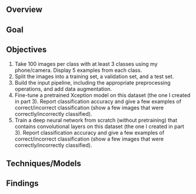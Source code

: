 ## Overview

## Goal

## Objectives
1. Take 100 images per class with at least 3 classes using my phone/camera. Display 5 examples from each class.
2. Split the images into a training set, a validation set, and a test set.
3. Build the input pipeline, including the appropriate preprocessing operations, and add data augmentation.
4. Fine-tune a pretrained Xception model on this dataset (the one I created in part 3). Report classification accuracy and give a few examples of correct/incorrect classification (show a few images that were correctly/incorrectly classified).
5. Train a deep neural network from scratch (without pretraining) that contains convolutional layers on this dataset (the one I created in part 3). Report classification accuracy and give a few examples of correct/incorrect classification (show a few images that were correctly/incorrectly classified).

## Techniques/Models

## Findings
